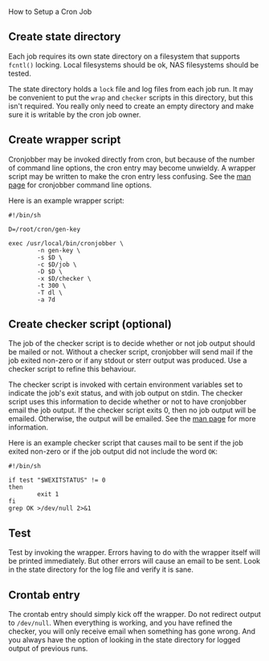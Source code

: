 How to Setup a Cron Job

## Create state directory

Each job requires its own state directory on a filesystem that supports `fcntl()` locking.
Local filesystems should be ok, NAS filesystems should be tested.

The state directory holds a `lock` file and log files from each job run.
It may be convenient to put the `wrap` and `checker` scripts in this directory, but this isn't required.
You really only need to create an empty directory and make sure it is writable by the cron job owner.

## Create wrapper script

Cronjobber may be invoked directly from cron, but because of the number of command line options, the cron entry may become unwieldy.
A wrapper script may be written to make the cron entry less confusing.
See the [man page](cronjobber.man.txt) for cronjobber command line options.

Here is an example wrapper script:

```
#!/bin/sh

D=/root/cron/gen-key

exec /usr/local/bin/cronjobber \
        -n gen-key \
        -s $D \
        -c $D/job \
        -D $D \
        -x $D/checker \
        -t 300 \
        -T dl \
        -a 7d
```

## Create checker script (optional)

The job of the checker script is to decide whether or not job output should be mailed or not.
Without a checker script, cronjobber will send mail if the job exited non-zero or if any stdout or sterr output was produced.
Use a checker script to refine this behaviour.

The checker script is invoked with certain environment variables set to indicate the job's exit status, and with job output on stdin.
The checker script uses this information to decide whether or not to have cronjobber email the job output.
If the checker script exits 0, then no job output will be emailed.
Otherwise, the output will be emailed.
See the [man page](cronjobber.man.txt) for more information.

Here is an example checker script that causes mail to be sent if the job exited non-zero or if the job output did not include the word `OK`:

```
#!/bin/sh

if test "$WEXITSTATUS" != 0
then
        exit 1
fi
grep OK >/dev/null 2>&1
```

## Test

Test by invoking the wrapper.
Errors having to do with the wrapper itself will be printed immediately.
But other errors will cause an email to be sent.
Look in the state directory for the log file and verify it is sane.

## Crontab entry

The crontab entry should simply kick off the wrapper.
Do not redirect output to `/dev/null`.
When everything is working, and you have refined the checker, you will only receive email when something has gone wrong.
And you always have the option of looking in the state directory for logged output of previous runs.